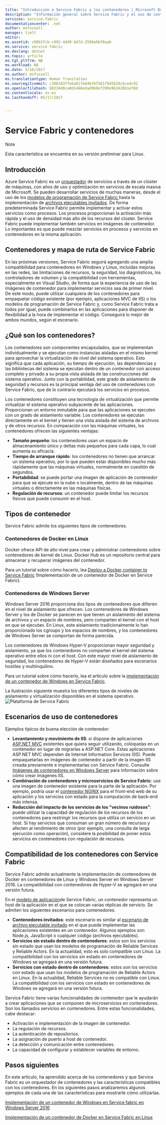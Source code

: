 ```yaml
---
title: "Introducción a Service Fabric y los contenedores | Microsoft Docs"
description: "Información general sobre Service Fabric y el uso de contenedores para implementar aplicaciones de microservicios. Este artículo le proporciona información general de cómo se pueden utilizar los contenedores y las funcionalidades disponibles en Service Fabric."
services: service-fabric
documentationcenter: .net
author: msfussell
manager: timlt
editor: 
ms.assetid: c98b3fcb-c992-4dd9-b67d-2598a9bf8aab
ms.service: service-fabric
ms.devlang: dotnet
ms.topic: article
ms.tgt_pltfrm: NA
ms.workload: NA
ms.date: 5/16/2017
ms.author: msfussell
ms.translationtype: Human Translation
ms.sourcegitcommit: c308183ffe6a01f4d4bf6f5817945629cbcedc92
ms.openlocfilehash: b8334d0ca0d1460edad9b0ef399e9b3428b1ef8d
ms.contentlocale: es-es
ms.lasthandoff: 05/17/2017


---
```

# <a name="service-fabric-and-containers"></a>Service Fabric y contenedores
> [!NOTE]
> Esta característica se encuentra en su versión preliminar para Linux. 
>   

## <a name="introduction"></a>Introducción
Azure Service Fabric es un [orquestador](service-fabric-cluster-resource-manager-introduction.md) de servicios a través de un clúster de máquinas, con años de uso y optimización en servicios de escala masiva de Microsoft. Se pueden desarrollar servicios de muchas maneras, desde el uso de los [modelos de programación de Service Fabric ](service-fabric-choose-framework.md) hasta la implementación de [archivos ejecutables invitados](service-fabric-deploy-existing-app.md). De forma predeterminada Service Fabric permite implementar y activar estos servicios como procesos. Los procesos proporcionan la activación más rápida y el uso de densidad más alto de los recursos del clúster. Service Fabric puede implementar también servicios en imágenes de contenedor. Lo importantes es que puede mezclar servicios en procesos y servicios en contenedores en la misma aplicación. 

## <a name="containers-and-service-fabric-roadmap"></a>Contenedores y mapa de ruta de Service Fabric
En las próximas versiones, Service Fabric seguirá agregando una amplia compatibilidad para contenedores en Windows y Linux, incluidas mejoras en las redes, las limitaciones de recursos, la seguridad, los diagnósticos, los controladores de volumen y la compatibilidad con herramientas, especialmente en Visual Studio, de forma que la experiencia de uso de las imágenes de contenedor para implementar servicios sea de primer nivel. De este modo, puede utilizar cualquiera de los contenedores para empaquetar código existente (por ejemplo, aplicaciones MVC de IIS) o los modelos de programación de Service Fabric y, como Service Fabric trata a todos por igual, puede combinarlos en las aplicaciones para disponer de flexibilidad a la hora de implementar el código. Conseguirá lo mejor de ambos mundos, según el escenario.

## <a name="what-are-containers"></a>¿Qué son los contenedores?
Los contenedores son componentes encapsulados, que se implementan individualmente y se ejecutan como instancias aisladas en el mismo kernel para aprovechar la virtualización de nivel del sistema operativo. Esto significa que cada aplicación, su tiempo de ejecución, las dependencias y las bibliotecas del sistema se ejecutan dentro de un contenedor con acceso completo y privado a su propia vista aislada de las construcciones del sistema operativo. Junto con la portabilidad, este grado de aislamiento de seguridad y recursos es la principal ventaja del uso de contenedores con Service Fabric, que de lo contrario ejecutará los servicios en procesos.

Los contenedores constituyen una tecnología de virtualización que permite virtualizar el sistema operativo subyacente de las aplicaciones. Proporcionan un entorno inmutable para que las aplicaciones se ejecuten con un grado de aislamiento variable. Los contenedores se ejecutan directamente en el kernel y tienen una vista aislada del sistema de archivos y de otros recursos. En comparación con las máquinas virtuales, los contenedores ofrecen las siguientes ventajas:

* **Tamaño pequeño**: los contenedores usan un espacio de almacenamiento único y deltas más pequeños para cada capa, lo cual aumenta su eficacia.
* **Tiempo de arranque rápido**: los contenedores no tienen que arrancar un sistema operativo, por lo que pueden estar disponibles mucho más rápidamente que las máquinas virtuales, normalmente en cuestión de segundos.
* **Portabilidad**: se puede portar una imagen de aplicación de contenedor para que se ejecute en la nube o localmente, dentro de las máquinas virtuales o directamente en las máquinas físicas.
* **Regulación de recursos**: un contenedor puede limitar los recursos físicos que puede consumir en el host.

## <a name="container-types"></a>Tipos de contenedor
Service Fabric admite los siguientes tipos de contenedores.

### <a name="docker-containers-on-linux"></a>Contenedores de Docker en Linux
Docker ofrece API de alto nivel para crear y administrar contenedores sobre contenedores de kernel de Linux. Docker Hub es un repositorio central para almacenar y recuperar imágenes del contenedor.

Para un tutorial sobre cómo hacerlo, lea [Deploy a Docker container to Service Fabric](service-fabric-deploy-container-linux.md) (Implementación de un contenedor de Docker en Service Fabric).

### <a name="windows-server-containers"></a>Contenedores de Windows Server
Windows Server 2016 proporciona dos tipos de contenedores que difieren en el nivel de aislamiento que ofrecen. Los contenedores de Windows Server y los de Docker se parecen en que tienen un aislamiento del sistema de archivos y un espacio de nombres, pero comparten el kernel con el host en que se ejecutan. En Linux, este aislamiento tradicionalmente lo han proporcionado los cgroups y los espacios de nombres, y los contenedores de Windows Server se comportan de forma parecida.

Los contenedores de Windows Hyper-V proporcionan mayor seguridad y aislamiento, ya que los contenedores no comparten el kernel del sistema operativo entre ellos ni con el host. Con este mayor nivel de aislamiento de seguridad, los contenedores de Hyper-V están diseñados para escenarios hostiles y multiinquilino.

Para un tutorial sobre cómo hacerlo, lea el artículo sobre la [implementación de un contenedor de Windows en Service Fabric](service-fabric-deploy-container.md).

La ilustración siguiente muestra los diferentes tipos de niveles de aislamiento y virtualización disponibles en el sistema operativo.
![Plataforma de Service Fabric][Image1]

## <a name="scenarios-for-using-containers"></a>Escenarios de uso de contenedores
Ejemplos típicos de buena elección de contenedor:

* **Levantamiento y movimiento de IIS**: si dispone de aplicaciones [ASP.NET MVC](https://www.asp.net/mvc) existentes que quiera seguir utilizando, colóquelas en un contenedor en lugar de migrarlas a ASP.NET Core. Estas aplicaciones ASP.NET MVC dependen de Internet Information Services (IIS). Puede empaquetarlas en imágenes de contenedor a partir de la imagen IIS creada previamente e implementarlas con Service Fabric. Consulte [Imágenes de contenedores en Windows Server](https://msdn.microsoft.com/virtualization/windowscontainers/quick_start/quick_start_images) para información sobre cómo crear imágenes IIS.
* **Combinación de contenedores y microservicios de Service Fabric**: use una imagen de contenedor existente para la parte de la aplicación. Por ejemplo, podría usar el [contenedor NGINX](https://hub.docker.com/_/nginx/) para el front-end web de su aplicación y los servicios con estado para la computación de back-end más intensa.
* **Reducción del impacto de los servicios de los "vecinos ruidosos"**: puede utilizar la capacidad de regulación de los recursos de los contenedores para restringir los recursos que utiliza un servicio en un host. Si hay servicios que consuman un gran número de recursos y afecten al rendimiento de otros (por ejemplo, una consulta de larga ejecución como operación), considere la posibilidad de poner estos servicios en contenedores con regulación de recursos.

## <a name="service-fabric-support-for-containers"></a>Compatibilidad de los contenedores con Service Fabric
Service Fabric admite actualmente la implementación de contenedores de Docker en contenedores de Linux y Windows Server en Windows Server 2016. La compatibilidad con contenedores de Hyper-V se agregará en una versión futura.

En el [modelo de aplicación](service-fabric-application-model.md)de Service Fabric, un contenedor representa un host de la aplicación en el que se colocan varias réplicas de servicio. Se admiten los siguientes escenarios para contenedores:

* **Contenedores invitados**: este escenario es similar al [escenario de archivo ejecutable invitado](service-fabric-deploy-existing-app.md) en el que puede implementar las aplicaciones existentes en un contenedor. Algunos ejemplos son Node.js, JavaScript o cualquier código (archivos ejecutables).
* **Servicios sin estado dentro de contenedores**: estos son los servicios sin estado que usan los modelos de programación de Reliable Services y Reliable Actors. En la actualidad, esto es solo compatible con Linux. La compatibilidad con los servicios sin estado en contenedores de Windows se agregará en una versión futura.
* **Servicios con estado dentro de contenedores**: estos son los servicios con estado que usan los modelos de programación de Reliable Actors en Linux. En la actualidad, Reliable Services no es compatible con Linux.  La compatibilidad con los servicios con estado en contenedores de Windows se agregará en una versión futura.

Service Fabric tiene varias funcionalidades de contenedor que le ayudarán a crear aplicaciones que se componen de microservicios en contenedores. Son los llamados servicios en contenedores. Entre estas funcionalidades, cabe destacar:

* Activación e implementación de la imagen de contenedor.
* La regulación de recursos.
* La autenticación de repositorios.
* La asignación de puerto a host de contenedor.
* La detección y comunicación entre contenedores.
* La capacidad de configurar y establecer variables de entorno.

## <a name="next-steps"></a>Pasos siguientes
En este artículo, ha aprendido acerca de los contenedores y que Service Fabric es un orquestador de contenedores y las características compatibles con los contenedores. En los siguientes pasos analizaremos algunos ejemplos de cada una de las características para mostrarle cómo utilizarlas.

[Implementación de un contenedor de Windows en Service fabric en Windows Server 2016](service-fabric-deploy-container.md)

[Implementación de un contenedor de Docker en Service Fabric en Linux](service-fabric-deploy-container-linux.md)

[Image1]: media/service-fabric-containers/Service-Fabric-Types-of-Isolation.png

